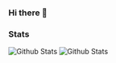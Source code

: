 ### Hi there 👋

### Stats
![Github Stats](https://github-readme-stats.vercel.app/api?username=theonlywalrus&count_private=true&line_height=21&show_icons=true&hide_border=true&theme=nightowl)
![Github Stats](https://github-readme-stats.vercel.app/api/top-langs/?username=theonlywalrus&layout=compact&card_width=250&hide_border=true&langs_count=8&theme=tokyo_night)
